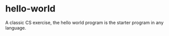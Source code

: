 # hello-world
A classic CS exercise, the hello world program is the starter program in any language.
